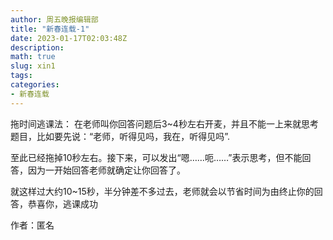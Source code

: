 ```yaml
---
author: 周五晚报编辑部
title: "新春连载-1"
date: 2023-01-17T02:03:48Z
description: 
math: true
slug: xin1
tags:
categories:
- 新春连载
---
```

拖时间逃课法：
在老师叫你回答问题后3~4秒左右开麦，并且不能一上来就思考题目，比如要先说：“老师，听得见吗，我在，听得见吗”.

至此已经拖掉10秒左右。接下来，可以发出“嗯……呃……”表示思考，但不能回答，因为一开始回答老师就确定让你回答了。

就这样过大约10~15秒，半分钟差不多过去，老师就会以节省时间为由终止你的回答，恭喜你，逃课成功

作者：匿名